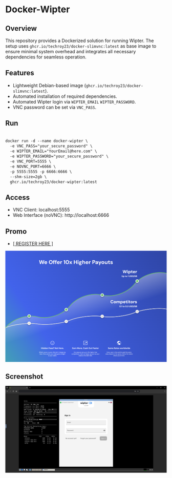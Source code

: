 # Docker-Wipter
 
## Overview
This repository provides a Dockerized solution for running Wipter. The setup uses `ghcr.io/techroy23/docker-slimvnc:latest` as base image to ensure minimal system overhead and integrates all necessary dependencies for seamless operation.

## Features
- Lightweight Debian-based image (`ghcr.io/techroy23/docker-slimvnc:latest`).
- Automated installation of required dependencies.
- Automated Wipter login via  `WIPTER_EMAIL` `WIPTER_PASSWORD`.
- VNC password can be set via `VNC_PASS`.

## Run
```

docker run -d --name docker-wipter \
  -e VNC_PASS="your_secure_password" \
  -e WIPTER_EMAIL="YourEmail@here.com" \
  -e WIPTER_PASSWORD="your_secure_password" \
  -e VNC_PORT=5555 \
  -e NOVNC_PORT=6666 \
  -p 5555:5555 -p 6666:6666 \
  --shm-size=2gb \
  ghcr.io/techroy23/docker-wipter:latest

```

## Access
- VNC Client: localhost:5555
- Web Interface (noVNC): http://localhost:6666

## Promo
<ul><li><a href="https://wipter.com/register?via=66075F1E60"> [ REGISTER HERE ] </a></li></ul>
<div align="center">
  <a href="https://wipter.com/register?via=66075F1E60">
    <img src="screenshot/img0.png" alt="Alt text">
  </a>
</div>

## Screenshot
<div align="center">
  <img src="screenshot/img1.png" alt="Alt text">
</div>

